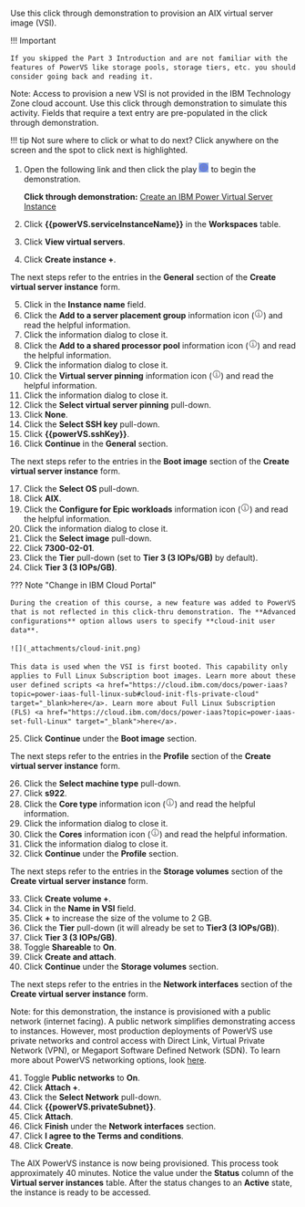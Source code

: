 Use this click through demonstration to provision an AIX virtual server image (VSI). 

!!! Important

    If you skipped the Part 3 Introduction and are not familiar with the features of PowerVS like storage pools, storage tiers, etc. you should consider going back and reading it. 

Note: Access to provision a new VSI is not provided in the IBM Technology Zone cloud account. Use this click through demonstration to simulate this activity. Fields that require a text entry are pre-populated in the click through demonstration.

!!! tip
    Not sure where to click or what to do next? Click anywhere on the screen and the spot to click next is highlighted.

1. Open the following link and then click the play ![](_attachments/ClickThruPlayButton.png) to begin the demonstration.

    **Click through demonstration:** <a href="https://ibm.github.io/SalesEnablement-PowerVS-L3/includes/Provision-AIXVM/index.html" target ="_blank">Create an IBM Power Virtual Server Instance</a>

2. Click **{{powerVS.serviceInstanceName}}** in the **Workspaces** table.
3. Click **View virtual servers**.
4. Click **Create instance +**.

The next steps refer to the entries in the **General** section of the **Create virtual server instance** form.

5. Click in the **Instance name** field.
6. Click the **Add to a server placement group** information icon (![](_attachments/infoIcon.png)) and read the helpful information.
7. Click the information dialog to close it.
8. Click the **Add to a shared processor pool** information icon (![](_attachments/infoIcon.png)) and read the helpful information.
9. Click the information dialog to close it.
10. Click the **Virtual server pinning** information icon (![](_attachments/infoIcon.png)) and read the helpful information.
11. Click the information dialog to close it.
12. Click the **Select virtual server pinning** pull-down.
13. Click **None**.
14. Click the **Select SSH key** pull-down.
15. Click **{{powerVS.sshKey}}**.
16. Click **Continue** in the **General** section.

The next steps refer to the entries in the **Boot image** section of the **Create virtual server instance** form.

17. Click the **Select OS** pull-down.
18. Click **AIX**.
19. Click the **Configure for Epic workloads** information icon (![](_attachments/infoIcon.png)) and read the helpful information.
20. Click the information dialog to close it.
21. Click the **Select image** pull-down.
22. Click **7300-02-01**.
23. Click the **Tier** pull-down (set to **Tier 3 (3 IOPs/GB)** by default).
24. Click **Tier 3 (3 IOPs/GB)**.

??? Note "Change in IBM Cloud Portal"

    During the creation of this course, a new feature was added to PowerVS that is not reflected in this click-thru demonstration. The **Advanced configurations** option allows users to specify **cloud-init user data**. 
    
    ![](_attachments/cloud-init.png)
    
    This data is used when the VSI is first booted. This capability only applies to Full Linux Subscription boot images. Learn more about these user defined scripts <a href="https://cloud.ibm.com/docs/power-iaas?topic=power-iaas-full-linux-sub#cloud-init-fls-private-cloud" target="_blank>here</a>. Learn more about Full Linux Subscription (FLS) <a href="https://cloud.ibm.com/docs/power-iaas?topic=power-iaas-set-full-Linux" target="_blank">here</a>.


25. Click **Continue** under the **Boot image** section.

The next steps refer to the entries in the **Profile** section of the **Create virtual server instance** form.

26. Click the **Select machine type** pull-down.
27. Click **s922**.
28. Click the **Core type** information icon (![](_attachments/infoIcon.png)) and read the helpful information.
29. Click the information dialog to close it.
30. Click the **Cores** information icon (![](_attachments/infoIcon.png)) and read the helpful information.
31. Click the information dialog to close it.
32. Click **Continue** under the **Profile** section.

The next steps refer to the entries in the **Storage volumes** section of the **Create virtual server instance** form.

33. Click **Create volume +**.
34. Click in the **Name in VSI** field.
35. Click **+** to increase the size of the volume to 2 GB.
36. Click the **Tier** pull-down (it will already be set to **Tier3 (3 IOPs/GB)**).
37. Click **Tier 3 (3 IOPs/GB)**.
38. Toggle **Shareable** to **On**.
39. Click **Create and attach**.
40. Click **Continue** under the **Storage volumes** section.

The next steps refer to the entries in the **Network interfaces** section of the **Create virtual server instance** form.

Note: for this demonstration, the instance is provisioned with a public network (internet facing). A public network simplifies demonstrating access to instances. However, most production deployments of PowerVS use private networks and control access with Direct Link, Virtual Private Network (VPN), or Megaport Software Defined Network (SDN). To learn more about PowerVS networking options, look <a href="https://cloud.ibm.com/docs/power-iaas?topic=power-iaas-network-architecture-diagrams" target="_blank">here</a>.

41.  Toggle **Public networks** to **On**.
42.  Click **Attach +**.
43.  Click the **Select Network** pull-down.
44.  Click **{{powerVS.privateSubnet}}**.
45.  Click **Attach**.
46.  Click **Finish** under the **Network interfaces** section.
47.  Click **I agree to the Terms and conditions**.
48.  Click **Create**.

The AIX PowerVS instance is now being provisioned. This process took approximately 40 minutes. Notice the value under the **Status** column of the **Virtual server instances** table. After the status changes to an **Active** state, the instance is ready to be accessed.
